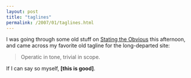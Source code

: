```yaml
---
layout: post
title: "taglines"
permalink: /2007/01/taglines.html
---
```


I was going through some old stuff on [Stating the Obvious](http://theobvious.com/archives.html) this afternoon, and came across my favorite old tagline for the long-departed site:

> Operatic in tone, trivial in scope.

If I can say so myself, **\[this is good\]**.